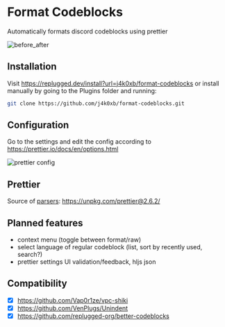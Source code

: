 # Format Codeblocks

Automatically formats discord codeblocks using prettier

![before_after](https://user-images.githubusercontent.com/55899582/184512146-67279339-fa6b-490e-be4d-c713a16cff6e.png)

## Installation

Visit https://replugged.dev/install?url=j4k0xb/format-codeblocks or install manually by going to the Plugins folder and running:

```sh
git clone https://github.com/j4k0xb/format-codeblocks.git
```

## Configuration

Go to the settings and edit the config according to https://prettier.io/docs/en/options.html

![prettier config](https://user-images.githubusercontent.com/55899582/162094846-31a0b9c0-2577-4417-9d09-9c2f7caba91d.png)

## Prettier

Source of [parsers](./prettier): https://unpkg.com/prettier@2.6.2/

## Planned features

- context menu (toggle between format/raw)
- select language of regular codeblock (list, sort by recently used, search?)
- prettier settings UI validation/feedback, hljs json

## Compatibility

- [x] https://github.com/Vap0r1ze/vpc-shiki
- [x] https://github.com/VenPlugs/Unindent
- [x] https://github.com/replugged-org/better-codeblocks
